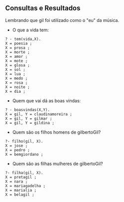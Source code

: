 ## Consultas e Resultados

Lembrando que gil foi utilizado como o "eu" da música.

- O que a vida tem:

```
? - tem(vida,X).
X = poesia ;
X = prosa ;
X = morte ;
X = amor ;
X = mote ;
X = glosa ;
X = sol ;
X = lua ;
X = medo ;
X = rosa ;
X = noite ;
X = dia ;
```

- Quem que vai dá as boas vindas:

```
? - boasvindas(X,Y).
X = gil, Y = claudinamoreira ;
X = gil, Y = gilmar ;
X = gil, Y = gildina ;
```

- Quem são os filhos homens de gilbertoGil?

```
?- filho(gil, X).
X = jose ;
X = pedro ;
X = bemgiordano ;

```

- Quem são as filhas mulheres de gilbertoGil?

```
?- filha(gil, X).
X = pretagil ;
X = nara ;
X = mariagadelha ;
X = marialia ;
X = belagil ;
```
